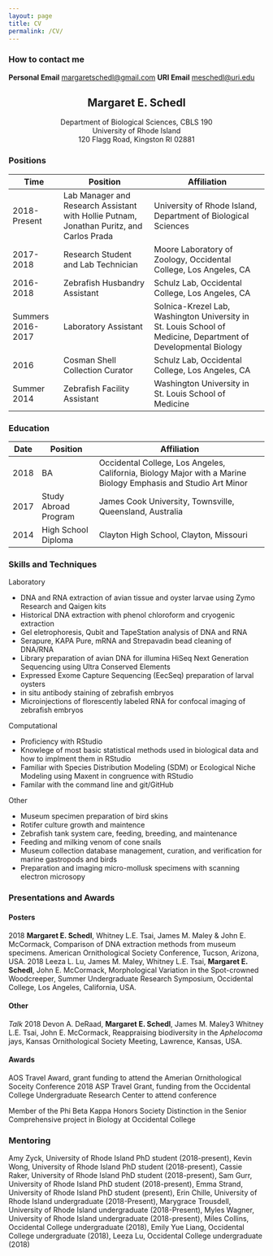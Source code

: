 ```yaml
---
layout: page
title: CV
permalink: /CV/
---
```


### How to contact me

**Personal Email**
[margaretschedl@gmail.com](mailto:margaretschedl@gmail.com)
**URI Email**
[meschedl@uri.edu](mailto:meschedl@uri.edu)

## <center>Margaret E. Schedl</center>
<center>Department of Biological Sciences, CBLS 190</center>
<center>University of Rhode Island</center>
<center>120 Flagg Road, Kingston RI 02881</center>


### Positions 

Time|Position| Affiliation
--|--|--
2018-Present	| Lab Manager and Research Assistant with Hollie Putnam, Jonathan Puritz, and Carlos Prada | University of Rhode Island, Department of Biological Sciences
2017-2018		| Research Student and Lab Technician | Moore Laboratory of Zoology, Occidental College, Los Angeles, CA
2016-2018	| Zebrafish Husbandry Assistant | Schulz Lab, Occidental College, Los Angeles, CA
Summers 2016-2017	| Laboratory Assistant | Solnica-Krezel Lab, Washington University in St. Louis School of Medicine, Department of Developmental Biology
2016 		| Cosman Shell Collection Curator | Schulz Lab, Occidental College, Los Angeles, CA
Summer 2014 | Zebrafish Facility Assistant | Washington University in St. Louis School of Medicine


### Education

Date|Position| Affiliation
--|--|--
2018 |	BA | Occidental College, Los Angeles, California, Biology Major with a Marine Biology Emphasis and Studio Art Minor
2017 |	Study Abroad Program | James Cook University, Townsville, Queensland, Australia
2014 |	High School Diploma | Clayton High School, Clayton, Missouri



###  Skills and Techniques

Laboratory
- DNA and RNA extraction of avian tissue and oyster larvae using Zymo Research and Qaigen kits
- Historical DNA extraction with phenol chloroform and cryogenic extraction
- Gel eletrophoresis, Qubit and TapeStation analysis of DNA and RNA
- Serapure, KAPA Pure, mRNA and Strepavadin bead cleaning of DNA/RNA
- Library preparation of avian DNA for illumina HiSeq Next Generation Sequencing using Ultra Conserved Elements
- Expressed Exome Capture Sequencing (EecSeq) preparation of larval oysters
- in situ antibody staining of zebrafish embryos
- Microinjections of florescently labeled RNA for confocal imaging of zebrafish embryos

Computational
- Proficiency with RStudio 
- Knowlege of most basic statistical methods used in biological data and how to implment them in RStudio
- Familiar with Species Distribution Modeling (SDM) or Ecological Niche Modeling using Maxent in congruence with RStudio
- Familar with the command line and git/GitHub

Other
- Museum specimen preparation of bird skins
- Rotifer culture growth and maintence
- Zebrafish tank system care, feeding, breeding, and maintenance
- Feeding and milking venom of cone snails
- Museum collection database management, curation, and verification for marine gastropods and birds
- Preparation and imaging micro-mollusk specimens with scanning electron microsopy 


### Presentations and Awards

#### Posters
2018 **Margaret E. Schedl**, Whitney L.E. Tsai, James M. Maley & John E. McCormack, Comparison of DNA extraction methods from museum specimens. American Ornithological Society Conference, Tucson, Arizona, USA. 
2018 Leeza L. Lu, James M. Maley, Whitney L.E. Tsai, **Margaret E. Schedl**, John E. McCormack, Morphological Variation in the Spot-crowned Woodcreeper, Summer Undergraduate Research Symposium, Occidental College, Los Angeles, California, USA. 

#### Other
_Talk_ 2018 Devon A. DeRaad, **Margaret E. Schedl**, James M. Maley3 Whitney L.E. Tsai, John E. McCormack, Reappraising biodiversity in the _Aphelocoma_ jays, Kansas Ornithological Society Meeting, Lawrence, Kansas, USA.

#### Awards
AOS Travel Award, grant funding to attend the Amerian Ornithological Soceity Conference 2018
ASP Travel Grant, funding from the Occidental College Undergraduate Research Center to attend conference

Member of the Phi Beta Kappa Honors Society
Distinction in the Senior Comprehensive project in Biology at Occidental College

### Mentoring

Amy Zyck, University of Rhode Island PhD student (2018-present), Kevin Wong, University of Rhode Island PhD student (2018-present), Cassie Raker, University of Rhode Island PhD student (2018-present), Sam Gurr, University of Rhode Island PhD student (2018-present), Emma Strand, University of Rhode Island PhD student (present), Erin Chille, University of Rhode Island undergraduate (2018-Present), Marygrace Trousdell, University of Rhode Island undergraduate (2018-Present), Myles Wagner, University of Rhode Island undergraduate (2018-present), Miles Collins, Occidental College undergraduate (2018), Emily Yue Liang, Occidental College undergraduate (2018), Leeza Lu, Occidental College undergraduate (2018)





